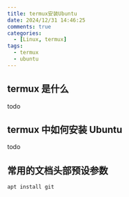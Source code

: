 ```yaml
---
title: termux安装Ubuntu
date: 2024/12/31 14:46:25
comments: true
categories:
  - [Linux, termux]
tags:
  - termux
  - ubuntu
---
```


## termux 是什么
todo

## termux 中如何安装 Ubuntu
todo

## 常用的文档头部预设参数
```shell
apt install git
```